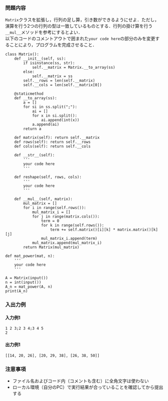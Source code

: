 ### 問題内容
`Matrix`クラスを拡張し，行列の足し算，引き数ができるようにせよ．ただし，演算を行う2つの行列の型は一致しているものとする．行列の掛け算を行う`__mul__`メソッドを参考にするとよい．  
以下のコードのコメントアウトで囲まれた`your code here`の部分のみを変更することにより，プログラムを完成させること．

```
class Matrix():
    def __init__(self, ss):
        if isinstance(ss, str):
            self.__matrix = Matrix.__to_array(ss)
        else:
            self.__matrix = ss
        self.__rows = len(self.__matrix)
        self.__cols = len(self.__matrix[0])
 
    @staticmethod
    def __to_array(ss):
        a = []
        for si in ss.split(";"):
            ai = []
            for x in si.split():
                ai.append(int(x))
            a.append(ai)
        return a
   
    def matrix(self): return self.__matrix
    def rows(self): return self.__rows
    def cols(self): return self.__cols
    
    def __str__(self):
        '''
        your code here
        '''

    def reshape(self, rows, cols):
        '''
        your code here
        '''

    def __mul__(self, matrix):
        mul_matrix = []
        for i in range(self.rows()):
            mul_matrix_i = []
            for j in range(matrix.cols()):
                term = 0
                for k in range(self.rows()):
                    term += self.matrix()[i][k] * matrix.matrix()[k][j]
                mul_matrix_i.append(term)
            mul_matrix.append(mul_matrix_i)
        return Matrix(mul_matrix)

def mat_power(mat, n):
    '''
    your code here
    '''

A = Matrix(input())
n = int(input())
A_n = mat_power(A, n)
print(A_n)
```

### 入出力例
#### 入力例1
```
1 2 3;2 3 4;3 4 5
2
```

#### 出力例1
```
[[14, 20, 26], [20, 29, 38], [26, 38, 50]]
```

### 注意事項

- ファイル名およびコード内（コメントも含む）に全角文字は使わない  
- ローカル環境（自分のPC）で実行結果が合っていることを確認してから提出する
